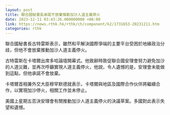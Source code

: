 ```yaml
---
layout: post
title: 聯合國秘書長承諾不放棄推動加沙人道主義停火
date: 2023-12-11 03:43:26.000000000 +08:00
link: https://news.rthk.hk/rthk/ch/component/k2/1731653-20231211.htm
categories: rthk
---
```


聯合國秘書長古特雷斯表示，雖然和平解決國際爭端的主要平台受困於地緣政治分歧，但他不會放棄推動加沙人道主義停火。

古特雷斯在卡塔爾出席多哈論壇開幕式。他致辭時敦促聯合國安理會努力避免加沙的人道災難，並再次呼籲實現人道主義停火，他說，令人遺憾的是，安理會未能做到這點，但他承諾不會放棄。

卡塔爾首相兼外交大臣穆罕默德就表示，卡塔爾與地區及國際合作伙伴將繼續合作，以實現加沙停火，相關工作並未停止。

美國上星期五否決安理會有關推動加沙人道主義停火的決議草案。多國對此表示失望和遺憾。
